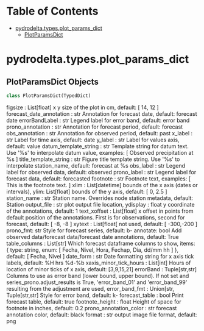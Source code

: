 # Table of Contents

* [pydrodelta.types.plot\_params\_dict](#pydrodelta.types.plot_params_dict)
  * [PlotParamsDict](#pydrodelta.types.plot_params_dict.PlotParamsDict)

<a id="pydrodelta.types.plot_params_dict"></a>

# pydrodelta.types.plot\_params\_dict

<a id="pydrodelta.types.plot_params_dict.PlotParamsDict"></a>

## PlotParamsDict Objects

```python
class PlotParamsDict(TypedDict)
```

figsize : List[float]
           x y size of the plot in cm,
           default: [
               14,
               12
           ]
       forecast_date_annotation : str
           Annotation for forecast date,
           default: forecast date
       errorBandLabel : str
           Legend label for error band,
           default: error band
       prono_annotation : str
           Annotation for forecast period,
           default: forecast
       obs_annotation : str
           Annotation for observed period,
           default: past
       x_label : str
           Label for time axis,
           default: date
       y_label : str
           Label for values axis,
           default: value
       datum_template_string : str
           Template string for datum text. Use '%s' to interpolate datum value,
           examples: [
               Observed precipitation at %s
           ]
       title_template_string : str 
           Figure title template string. Use '%s' to interpolate station_name,
           default: forecast at %s
       obs_label : str
           Legend label for observed data,
           default: observed
       prono_label : str
           Legend label for forecast data,
           default: forecasted
       footnote : str
           Footnote text,
           examples: [
               This is the footnote text.
           ]
       xlim : List[datetime]
           bounds of the x axis (dates or intervals),
       ylim: List[float]
           bounds of the y axis,
           default: [
               0,
               2.5
           ]
       station_name : str
           Station name. Overrides node station metadata,
           default: Station
       output_file : str
           plot output file location,
       ydisplay : float
           y coordinate of the annotations,
           default: 1
       text_xoffset : List[float]
           x offset in points from default position of the annotations. First is for observations, second for forecast,
           default: [
               -8,
               -8
           ]
       xytext : List[float[
           not used,
           default: [
               -300,-200
           ]
       prono_fmt: str
           Style for forecast series,
           default: b-
       annotate: bool
           Add observed data/forecast data/forecast date annotations,
           default: True
       table_columns : List[str]
           Which forecast dataframe columns to show,
           items: {
               type: string, 
               enum: [
               Fecha,
               Nivel,
               Hora,
               Fechap,
               Dia,
               dd/mm hh
               ]
           },
           default: [
               Fecha,
               Nivel
           ]
       date_form : str
           Date formatting string for x axis tick labels,
           default: %H hrs 
%d-%b
       xaxis_minor_tick_hours : List[int]
           Hours of location of minor ticks of x axis,
           default: [3,9,15,21]
       errorBand : Tuple[str,str]
           Columns to use as error band (lower bound, upper bound). If not set and series_prono.adjust_results is True, 'error_band_01' and 'error_band_99' resulting from the adjustment are used,
       error_band_fmt : Union[str, Tuple[str,str]
           Style for error band,
           default: k-
       forecast_table : bool
           Print forecast table,
           default: true
       footnote_height : float
           Height of space for footnote in inches,
           default: 0.2
       prono_annotation_color : str
           forecast annotation color,
           default: black
       format : str
           output image file format,
           default: png

